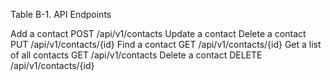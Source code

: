 Table B-1. API Endpoints

Add a contact                           POST /api/v1/contacts
Update a contact Delete a contact       PUT /api/v1/contacts/{id}
Find a contact                          GET /api/v1/contacts/{id}
Get a list of all contacts              GET /api/v1/contacts
Delete a contact                        DELETE /api/v1/contacts/{id}



  